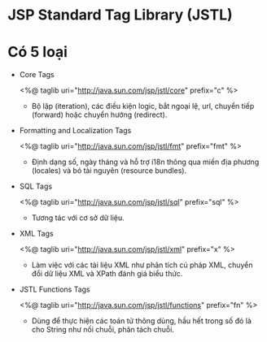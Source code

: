 # JSP Standard Tag Library (JSTL)

# Có 5 loại

- Core Tags

	<%@ taglib uri="http://java.sun.com/jsp/jstl/core" prefix="c" %>

	+ Bộ lặp (iteration), các điều kiện logic, bắt ngoại lệ, url, chuyển tiếp (forward) hoặc chuyển hướng (redirect).
	
- Formatting and Localization Tags

	<%@ taglib uri="http://java.sun.com/jsp/jstl/fmt" prefix="fmt" %>
	
	+ Định dạng số, ngày tháng và hỗ trợ i18n thông qua miền địa phương (locales) và bó tài nguyên (resource bundles).
	
- SQL Tags

	<%@ taglib uri="http://java.sun.com/jsp/jstl/sql" prefix="sql" %>
	
	+ Tương tác với cơ sở dữ liệu.
	
- XML Tags

	<%@ taglib uri="http://java.sun.com/jsp/jstl/xml" prefix="x" %>
	
	+  Làm việc với các tài liệu XML như phân tích cú pháp XML, chuyển đổi dữ liệu XML và XPath đánh giá biểu thức.
	
- JSTL Functions Tags

	<%@ taglib uri="http://java.sun.com/jsp/jstl/functions" prefix="fn" %>
	
	+ Dùng để thực hiện các toán tử thông dùng, hầu hết trong số đó là cho String như nối chuỗi, phân tách chuỗi.
